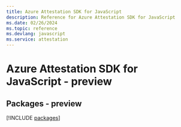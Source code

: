 ```yaml
---
title: Azure Attestation SDK for JavaScript
description: Reference for Azure Attestation SDK for JavaScript
ms.date: 02/26/2024
ms.topic: reference
ms.devlang: javascript
ms.service: attestation
---
```

# Azure Attestation SDK for JavaScript - preview
## Packages - preview
[!INCLUDE [packages](attestation-index.md)]